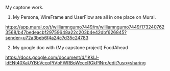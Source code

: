 My captone work.

1. My Persona, WireFrame and UserFlow are all in one place on Mural.

https://app.mural.co/t/williamngumo7449/m/williamngumo7449/1732407623568/b47bedeacbf29759648a22c203b4e42dbf626845?sender=u72a3beb6f4a24c7d35c24783

2. My google doc with
(My capstone project)
FoodAhead

https://docs.google.com/document/d/1KkIJ-ldENt40XaUYBbVccpPtVbFWRBoWcccRGkPlNro/edit?usp=sharing
